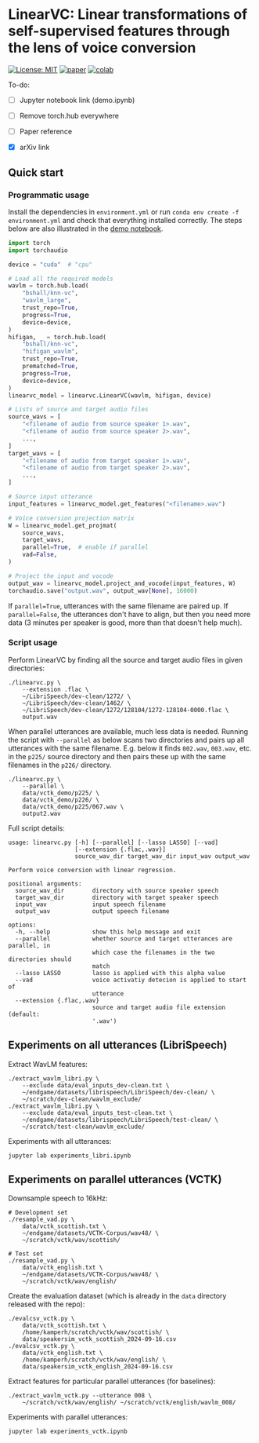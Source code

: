 # LinearVC: Linear transformations of self-supervised features through the lens of voice conversion

[![License: MIT](https://img.shields.io/badge/License-MIT-blue.svg)](license.md)
[![paper](https://img.shields.io/badge/Paper-link-important)](https://arxiv.org/abs/2506.01510)
[![colab](https://colab.research.google.com/assets/colab-badge.svg)](https://colab.research.google.com/github/kamperh/linearvc/blob/master/demo.ipynb)

To-do:

- [ ] Jupyter notebook link (demo.ipynb)
- [ ] Remove torch.hub everywhere
- [ ] Paper reference
- [x] arXiv link


## Quick start

### Programmatic usage

Install the dependencies in `environment.yml` or run `conda env create -f environment.yml` and check that everything installed correctly. The steps below are also illustrated in the [demo notebook](demo.ipynb).

```Python
import torch
import torchaudio

device = "cuda"  # "cpu"

# Load all the required models
wavlm = torch.hub.load(
    "bshall/knn-vc", 
    "wavlm_large", 
    trust_repo=True, 
    progress=True, 
    device=device, 
)
hifigan, _ = torch.hub.load(
    "bshall/knn-vc",
    "hifigan_wavlm",
    trust_repo=True,
    prematched=True,
    progress=True,
    device=device,
)
linearvc_model = linearvc.LinearVC(wavlm, hifigan, device)

# Lists of source and target audio files
source_wavs = [
    "<filename of audio from source speaker 1>.wav",
    "<filename of audio from source speaker 2>.wav",
    ...,
]
target_wavs = [
    "<filename of audio from target speaker 1>.wav",
    "<filename of audio from target speaker 2>.wav",
    ...,
]

# Source input utterance
input_features = linearvc_model.get_features("<filename>.wav")

# Voice conversion projection matrix
W = linearvc_model.get_projmat(
    source_wavs,
    target_wavs,
    parallel=True,  # enable if parallel
    vad=False,
)

# Project the input and vocode
output_wav = linearvc_model.project_and_vocode(input_features, W)
torchaudio.save("output.wav", output_wav[None], 16000)
```

If `parallel=True`, utterances with the same filename are paired up. If `parallel=False`, the utterances don't have to align, but then you need more data (3 minutes per speaker is good, more than that doesn't help much).


### Script usage

Perform LinearVC by finding all the source and target audio files in given
directories:

    ./linearvc.py \
        --extension .flac \
        ~/LibriSpeech/dev-clean/1272/ \
        ~/LibriSpeech/dev-clean/1462/ \
        ~/LibriSpeech/dev-clean/1272/128104/1272-128104-0000.flac \
        output.wav

When parallel utterances are available, much less data is needed. Running the
script with `--parallel` as below scans two directories and pairs up all
utterances with the same filename. E.g. below it finds `002.wav`, `003.wav`,
etc. in the `p225/` source directory and then pairs these up with the same
filenames in the `p226/` directory.

    ./linearvc.py \
        --parallel \
        data/vctk_demo/p225/ \
        data/vctk_demo/p226/ \
        data/vctk_demo/p225/067.wav \
        output2.wav

Full script details:

```
usage: linearvc.py [-h] [--parallel] [--lasso LASSO] [--vad]
                   [--extension {.flac,.wav}]
                   source_wav_dir target_wav_dir input_wav output_wav

Perform voice conversion with linear regression.

positional arguments:
  source_wav_dir        directory with source speaker speech
  target_wav_dir        directory with target speaker speech
  input_wav             input speech filename
  output_wav            output speech filename

options:
  -h, --help            show this help message and exit
  --parallel            whether source and target utterances are parallel, in
                        which case the filenames in the two directories should
                        match
  --lasso LASSO         lasso is applied with this alpha value
  --vad                 voice activatiy detecion is applied to start of
                        utterance
  --extension {.flac,.wav}
                        source and target audio file extension (default:
                        '.wav')
```


## Experiments on all utterances (LibriSpeech)

Extract WavLM features:

    ./extract_wavlm_libri.py \
        --exclude data/eval_inputs_dev-clean.txt \
        ~/endgame/datasets/librispeech/LibriSpeech/dev-clean/ \
        ~/scratch/dev-clean/wavlm_exclude/
    ./extract_wavlm_libri.py \ 
        --exclude data/eval_inputs_test-clean.txt \
        ~/endgame/datasets/librispeech/LibriSpeech/test-clean/ \
        ~/scratch/test-clean/wavlm_exclude/

Experiments with all utterances:

    jupyter lab experiments_libri.ipynb


## Experiments on parallel utterances (VCTK)

Downsample speech to 16kHz:

    # Development set
    ./resample_vad.py \
        data/vctk_scottish.txt \
        ~/endgame/datasets/VCTK-Corpus/wav48/ \
        ~/scratch/vctk/wav/scottish/

    # Test set
    ./resample_vad.py \
        data/vctk_english.txt \
        ~/endgame/datasets/VCTK-Corpus/wav48/ \
        ~/scratch/vctk/wav/english/

Create the evaluation dataset (which is already in the `data` directory released
with the repo):

    ./evalcsv_vctk.py \
        data/vctk_scottish.txt \
        /home/kamperh/scratch/vctk/wav/scottish/ \
        data/speakersim_vctk_scottish_2024-09-16.csv
    ./evalcsv_vctk.py \
        data/vctk_english.txt \
        /home/kamperh/scratch/vctk/wav/english/ \
        data/speakersim_vctk_english_2024-09-16.csv

Extract features for particular parallel utterances (for baselines):

    ./extract_wavlm_vctk.py --utterance 008 \
        ~/scratch/vctk/wav/english/ ~/scratch/vctk/english/wavlm_008/

Experiments with parallel utterances:

    jupyter lab experiments_vctk.ipynb

